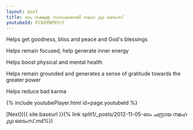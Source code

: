 ```yaml
---
layout: post
title: ഓം നക്ഷത്ര സാധകയായി നമഹ ൧൧ ടൈംസ്
youtubeId: FCkOYNPOYcY
---
```

 
 
Helps get goodness, bliss and peace and God's blessings
 
Helps remain focused, help generate inner energy 
 
Helps boost physical and mental health 
 
Helps remain grounded and generates a sense of gratitude towards the greater power 
 
Helps reduce bad karma
 
 
 
 


{% include youtubePlayer.html id=page.youtubeId %}
 
[Next]({{ site.baseurl }}{% link  split1/_posts/2012-11-05-ഓം ചന്ദ്രായ നമഹ ൧൧ ടൈംസ്.md%})
 
